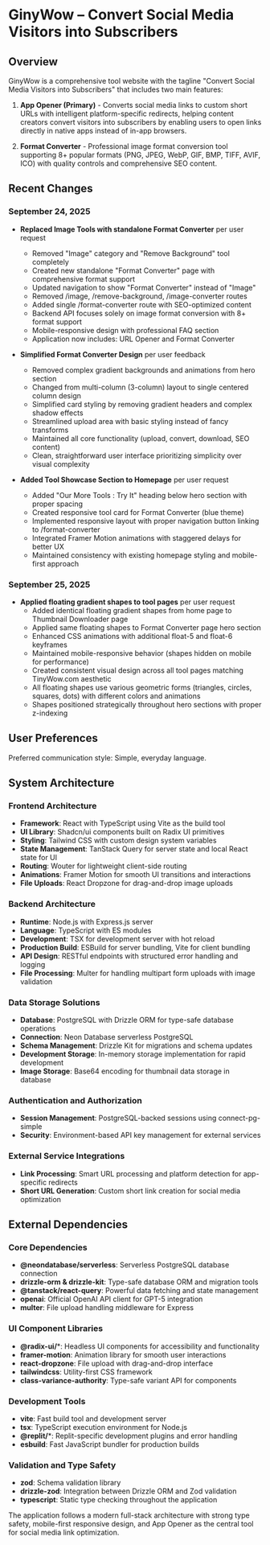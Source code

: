 # GinyWow – Convert Social Media Visitors into Subscribers

## Overview

GinyWow is a comprehensive tool website with the tagline "Convert Social Media Visitors into Subscribers" that includes two main features:

1. **App Opener (Primary)** - Converts social media links to custom short URLs with intelligent platform-specific redirects, helping content creators convert visitors into subscribers by enabling users to open links directly in native apps instead of in-app browsers.

2. **Format Converter** - Professional image format conversion tool supporting 8+ popular formats (PNG, JPEG, WebP, GIF, BMP, TIFF, AVIF, ICO) with quality controls and comprehensive SEO content.

## Recent Changes

### September 24, 2025
- **Replaced Image Tools with standalone Format Converter** per user request
  - Removed "Image" category and "Remove Background" tool completely
  - Created new standalone "Format Converter" page with comprehensive format support
  - Updated navigation to show "Format Converter" instead of "Image" 
  - Removed /image, /remove-background, /image-converter routes
  - Added single /format-converter route with SEO-optimized content
  - Backend API focuses solely on image format conversion with 8+ format support
  - Mobile-responsive design with professional FAQ section
  - Application now includes: URL Opener and Format Converter

- **Simplified Format Converter Design** per user feedback
  - Removed complex gradient backgrounds and animations from hero section
  - Changed from multi-column (3-column) layout to single centered column design
  - Simplified card styling by removing gradient headers and complex shadow effects
  - Streamlined upload area with basic styling instead of fancy transforms
  - Maintained all core functionality (upload, convert, download, SEO content)
  - Clean, straightforward user interface prioritizing simplicity over visual complexity

- **Added Tool Showcase Section to Homepage** per user request
  - Added "Our More Tools : Try It" heading below hero section with proper spacing
  - Created responsive tool card for Format Converter (blue theme)
  - Implemented responsive layout with proper navigation button linking to /format-converter
  - Integrated Framer Motion animations with staggered delays for better UX
  - Maintained consistency with existing homepage styling and mobile-first approach

### September 25, 2025
- **Applied floating gradient shapes to tool pages** per user request
  - Added identical floating gradient shapes from home page to Thumbnail Downloader page
  - Applied same floating shapes to Format Converter page hero section
  - Enhanced CSS animations with additional float-5 and float-6 keyframes
  - Maintained mobile-responsive behavior (shapes hidden on mobile for performance)
  - Created consistent visual design across all tool pages matching TinyWow.com aesthetic
  - All floating shapes use various geometric forms (triangles, circles, squares, dots) with different colors and animations
  - Shapes positioned strategically throughout hero sections with proper z-indexing


## User Preferences

Preferred communication style: Simple, everyday language.

## System Architecture

### Frontend Architecture
- **Framework**: React with TypeScript using Vite as the build tool
- **UI Library**: Shadcn/ui components built on Radix UI primitives
- **Styling**: Tailwind CSS with custom design system variables
- **State Management**: TanStack Query for server state and local React state for UI
- **Routing**: Wouter for lightweight client-side routing
- **Animations**: Framer Motion for smooth UI transitions and interactions
- **File Uploads**: React Dropzone for drag-and-drop image uploads

### Backend Architecture
- **Runtime**: Node.js with Express.js server
- **Language**: TypeScript with ES modules
- **Development**: TSX for development server with hot reload
- **Production Build**: ESBuild for server bundling, Vite for client bundling
- **API Design**: RESTful endpoints with structured error handling and logging
- **File Processing**: Multer for handling multipart form uploads with image validation

### Data Storage Solutions
- **Database**: PostgreSQL with Drizzle ORM for type-safe database operations
- **Connection**: Neon Database serverless PostgreSQL
- **Schema Management**: Drizzle Kit for migrations and schema updates
- **Development Storage**: In-memory storage implementation for rapid development
- **Image Storage**: Base64 encoding for thumbnail data storage in database

### Authentication and Authorization
- **Session Management**: PostgreSQL-backed sessions using connect-pg-simple
- **Security**: Environment-based API key management for external services

### External Service Integrations
- **Link Processing**: Smart URL processing and platform detection for app-specific redirects
- **Short URL Generation**: Custom short link creation for social media optimization

## External Dependencies

### Core Dependencies
- **@neondatabase/serverless**: Serverless PostgreSQL database connection
- **drizzle-orm & drizzle-kit**: Type-safe database ORM and migration tools
- **@tanstack/react-query**: Powerful data fetching and state management
- **openai**: Official OpenAI API client for GPT-5 integration
- **multer**: File upload handling middleware for Express

### UI Component Libraries
- **@radix-ui/***: Headless UI components for accessibility and functionality
- **framer-motion**: Animation library for smooth user interactions
- **react-dropzone**: File upload with drag-and-drop interface
- **tailwindcss**: Utility-first CSS framework
- **class-variance-authority**: Type-safe variant API for components

### Development Tools
- **vite**: Fast build tool and development server
- **tsx**: TypeScript execution environment for Node.js
- **@replit/***: Replit-specific development plugins and error handling
- **esbuild**: Fast JavaScript bundler for production builds

### Validation and Type Safety
- **zod**: Schema validation library
- **drizzle-zod**: Integration between Drizzle ORM and Zod validation
- **typescript**: Static type checking throughout the application

The application follows a modern full-stack architecture with strong type safety, mobile-first responsive design, and App Opener as the central tool for social media link optimization.